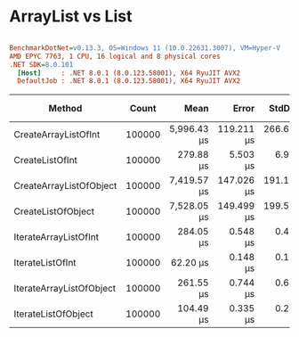 # ArrayList vs List


``` ini

BenchmarkDotNet=v0.13.3, OS=Windows 11 (10.0.22631.3007), VM=Hyper-V
AMD EPYC 7763, 1 CPU, 16 logical and 8 physical cores
.NET SDK=8.0.101
  [Host]     : .NET 8.0.1 (8.0.123.58001), X64 RyuJIT AVX2
  DefaultJob : .NET 8.0.1 (8.0.123.58001), X64 RyuJIT AVX2


```
|                   Method |  Count |        Mean |      Error |     StdDev |  Ratio | RatioSD |     Gen0 |     Gen1 |     Gen2 | Allocated | Alloc Ratio |
|------------------------- |------- |------------:|-----------:|-----------:|-------:|--------:|---------:|---------:|---------:|----------:|------------:|
|     CreateArrayListOfInt | 100000 | 5,996.43 μs | 119.211 μs | 266.633 μs |  95.13 |    4.02 | 359.3750 | 351.5625 | 210.9375 | 4497597 B |          NA |
|          CreateListOfInt | 100000 |   279.88 μs |   5.503 μs |   6.960 μs |   4.47 |    0.12 |  56.1523 |  48.3398 |  48.3398 | 1049268 B |          NA |
|  CreateArrayListOfObject | 100000 | 7,419.57 μs | 147.026 μs | 191.175 μs | 118.82 |    3.57 | 406.2500 | 398.4375 | 210.9375 | 5288061 B |          NA |
|       CreateListOfObject | 100000 | 7,528.05 μs | 149.499 μs | 199.577 μs | 121.37 |    2.81 | 406.2500 | 398.4375 | 210.9375 | 5288062 B |          NA |
|    IterateArrayListOfInt | 100000 |   284.05 μs |   0.548 μs |   0.458 μs |   4.57 |    0.01 |        - |        - |        - |      48 B |          NA |
|         IterateListOfInt | 100000 |    62.20 μs |   0.148 μs |   0.131 μs |   1.00 |    0.00 |        - |        - |        - |         - |          NA |
| IterateArrayListOfObject | 100000 |   261.55 μs |   0.744 μs |   0.660 μs |   4.21 |    0.02 |        - |        - |        - |      48 B |          NA |
|      IterateListOfObject | 100000 |   104.49 μs |   0.335 μs |   0.297 μs |   1.68 |    0.01 |        - |        - |        - |         - |          NA |
